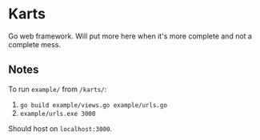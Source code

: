 # Karts
Go web framework.  Will put more here when it's more complete and not a complete mess.

## Notes
To run `example/` from `/karts/`:
1.  `go build example/views.go example/urls.go`
2.  `example/urls.exe 3000`

Should host on `localhost:3000`.